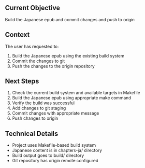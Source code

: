 ## Current Objective
Build the Japanese epub and commit changes and push to origin

## Context
The user has requested to:
1. Build the Japanese epub using the existing build system
2. Commit the changes to git
3. Push the changes to the origin repository

## Next Steps
1. Check the current build system and available targets in Makefile
2. Build the Japanese epub using appropriate make command
3. Verify the build was successful
4. Add changes to git staging
5. Commit changes with appropriate message
6. Push changes to origin

## Technical Details
- Project uses Makefile-based build system
- Japanese content is in chapters-ja/ directory
- Build output goes to build/ directory
- Git repository has origin remote configured
